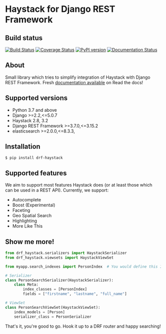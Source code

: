 Haystack for Django REST Framework
==================================

Build status
------------

[![Build Status](https://travis-ci.org/rhblind/drf-haystack.svg?branch=master)](https://travis-ci.org/rhblind/drf-haystack)
[![Coverage Status](https://coveralls.io/repos/github/rhblind/drf-haystack/badge.svg?branch=master)](https://coveralls.io/github/rhblind/drf-haystack?branch=master)
[![PyPI version](https://badge.fury.io/py/drf-haystack.svg)](https://badge.fury.io/py/drf-haystack)
[![Documentation Status](https://readthedocs.org/projects/drf-haystack/badge/?version=latest)](http://drf-haystack.readthedocs.io/en/latest/?badge=latest)


About
-----

Small library which tries to simplify integration of Haystack with Django REST Framework.
Fresh [documentation available](https://drf-haystack.readthedocs.io/en/latest/) on Read the docs!

Supported versions
------------------

- Python 3.7 and above
- Django >=2.2,<=5.0.7
- Haystack 2.8, 3.2
- Django REST Framework >=3.7.0,<=3.15.2
- elasticsearch >=2.0.0,<=8.3.3,


Installation
------------

    $ pip install drf-haystack

Supported features
------------------
We aim to support most features Haystack does (or at least those which can be used in a REST API).
Currently, we support:

- Autocomplete
- Boost (Experimental)
- Faceting
- Geo Spatial Search
- Highlighting
- More Like This

Show me more!
-------------

```python
from drf_haystack.serializers import HaystackSerializer
from drf_haystack.viewsets import HaystackViewSet

from myapp.search_indexes import PersonIndex  # You would define this Index normally as per Haystack's documentation

# Serializer
class PersonSearchSerializer(HaystackSerializer):
    class Meta:
        index_classes = [PersonIndex]
        fields = ["firstname", "lastname", "full_name"]

# ViewSet
class PersonSearchViewSet(HaystackViewSet):
    index_models = [Person]
    serializer_class = PersonSerializer
```

That's it, you're good to go. Hook it up to a DRF router and happy searching!
